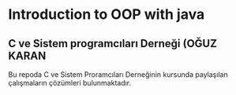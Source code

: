 # 		 Introduction to OOP with java
##  C ve Sistem programcıları Derneği (OĞUZ KARAN

Bu repoda C ve Sistem Proramcıları Derneğinin kursunda paylaşılan çalışmaların çözümleri bulunmaktadır.
